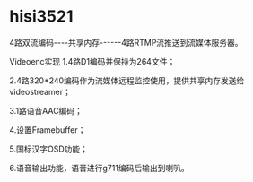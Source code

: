 # hisi3521
 4路双流编码----共享内存------4路RTMP流推送到流媒体服务器。
 
 Videoenc实现
 1.4路D1编码并保持为264文件；

 2.4路320*240编码作为流媒体远程监控使用，提供共享内存发送给videostreamer；
 
 3.1路语音AAC编码；
 
 4.设置Framebuffer；
 
 5.国标汉字OSD功能；
 
 6.语音输出功能，语音进行g711编码后输出到喇叭。

